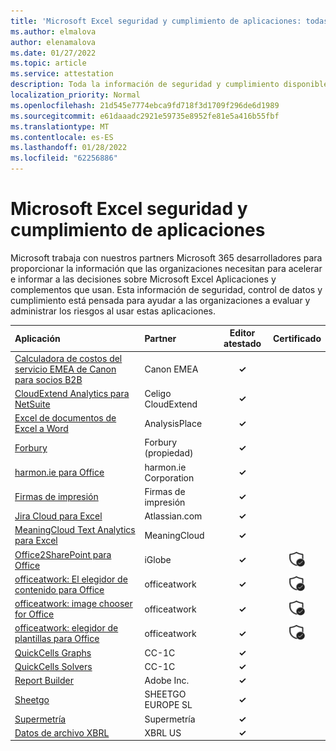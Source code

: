 ```yaml
---
title: 'Microsoft Excel seguridad y cumplimiento de aplicaciones: todas las aplicaciones'
ms.author: elmalova
author: elenamalova
ms.date: 01/27/2022
ms.topic: article
ms.service: attestation
description: Toda la información de seguridad y cumplimiento disponible para todas Microsoft Excel aplicaciones.
localization_priority: Normal
ms.openlocfilehash: 21d545e7774ebca9fd718f3d1709f296de6d1989
ms.sourcegitcommit: e61daaadc2921e59735e8952fe81e5a416b55fbf
ms.translationtype: MT
ms.contentlocale: es-ES
ms.lasthandoff: 01/28/2022
ms.locfileid: "62256886"
---
```

# <a name="microsoft-excel-apps-security-and-compliance"></a>Microsoft Excel seguridad y cumplimiento de aplicaciones

Microsoft trabaja con nuestros partners Microsoft 365 desarrolladores para proporcionar la información que las organizaciones necesitan para acelerar e informar a las decisiones sobre Microsoft Excel Aplicaciones y complementos que usan. Esta información de seguridad, control de datos y cumplimiento está pensada para ayudar a las organizaciones a evaluar y administrar los riesgos al usar estas aplicaciones.

| **Aplicación** | **Partner** | **Editor atestado** | **Certificado** |
|:--------|:------------|:----------------------:|:-------------:|
| [Calculadora de costos del servicio EMEA de Canon para socios B2B](./canon-emea-service-cost-calculator-for-b2b-partners.md) | Canon EMEA | **✓** |  |
| [CloudExtend Analytics para NetSuite](./celigo-cloudextend-analytics-for-netsuite.md) | Celigo CloudExtend | **✓** |  |
| [Excel de documentos de Excel a Word](./analysisplace-excel-to-word-document-automation.md) | AnalysisPlace | **✓** |  |
| [Forbury](./forbury-property.md) | Forbury (propiedad) | **✓** |  |
| [harmon.ie para Office](./harmonie-corporation-for-office.md) | harmon.ie Corporation | **✓** |  |
| [Firmas de impresión](./impression-signatures.md) | Firmas de impresión | **✓** |  |
| [Jira Cloud para Excel](./atlassiancom-jira-cloud-for-excel.md) | Atlassian.com | **✓** |  |
| [MeaningCloud Text Analytics para Excel](./meaningcloud-text-analytics-for-excel.md) | MeaningCloud | **✓** |  |
| [Office2SharePoint para Office](./iglobe-office2sharepoint-for-office.md) | iGlobe | **✓** | <img alt="Certified application badge" src="../media/certified-badge.png" height="25" width="25" /> |
| [officeatwork: El elegidor de contenido para Office](./officeatwork-officeatworkcontent-chooser-for-office.md) | officeatwork | **✓** | <img alt="Certified application badge" src="../media/certified-badge.png" height="25" width="25" /> |
| [officeatwork: image chooser for Office](./officeatwork-officeatworkimage-chooser-for-office.md) | officeatwork | **✓** | <img alt="Certified application badge" src="../media/certified-badge.png" height="25" width="25" /> |
| [officeatwork: elegidor de plantillas para Office](./officeatwork-officeatworktemplate-chooser-for-office.md) | officeatwork | **✓** | <img alt="Certified application badge" src="../media/certified-badge.png" height="25" width="25" /> |
| [QuickCells Graphs](./cc-1c-quickcells-graphs.md) | CC-1C | **✓** |  |
| [QuickCells Solvers](./cc-1c-quickcells-solvers.md) | CC-1C | **✓** |  |
| [Report Builder](./adobe-inc-report-builder.md) | Adobe Inc. | **✓** |  |
| [Sheetgo](./sheetgo-europe-sl.md) | SHEETGO EUROPE SL | **✓** |  |
| [Supermetría](./supermetrics.md) | Supermetría | **✓** |  |
| [Datos de archivo XBRL](./xbrl-us-filed-data.md) | XBRL US | **✓** |  |
